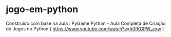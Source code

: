 # jogo-em-python


Construido com base na aula : PyGame Python - Aula Completa de Criação de Jogos no Python ( https://www.youtube.com/watch?v=h0fKGPW_cxw )
